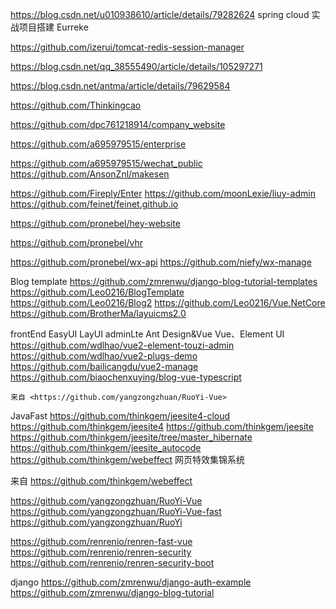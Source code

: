 https://blog.csdn.net/u010938610/article/details/79282624 spring cloud 实战项目搭建 Eurreke

https://github.com/izerui/tomcat-redis-session-manager

https://blog.csdn.net/qq_38555490/article/details/105297271

https://blog.csdn.net/antma/article/details/79629584

https://github.com/Thinkingcao

https://github.com/dpc761218914/company_website

https://github.com/a695979515/enterprise

https://github.com/a695979515/wechat_public https://github.com/AnsonZnl/makesen

https://github.com/Fireply/Enter https://github.com/moonLexie/liuy-admin https://github.com/feinet/feinet.github.io

https://github.com/pronebel/hey-website

https://github.com/pronebel/vhr

https://github.com/pronebel/wx-api https://github.com/niefy/wx-manage


Blog template 
	https://github.com/zmrenwu/django-blog-tutorial-templates
	https://github.com/Leo0216/BlogTemplate
	https://github.com/Leo0216/Blog2
	https://github.com/Leo0216/Vue.NetCore
	https://github.com/BrotherMa/layuicms2.0
	
frontEnd
	EasyUI
	LayUI
	adminLte
	Ant Design&Vue
	Vue、Element UI
	https://github.com/wdlhao/vue2-element-touzi-admin
	https://github.com/wdlhao/vue2-plugs-demo
	https://github.com/bailicangdu/vue2-manage
	https://github.com/biaochenxuying/blog-vue-typescript
	
	来自 <https://github.com/yangzongzhuan/RuoYi-Vue> 
	
	
JavaFast
https://github.com/thinkgem/jeesite4-cloud
https://github.com/thinkgem/jeesite4
https://github.com/thinkgem/jeesite
https://github.com/thinkgem/jeesite/tree/master_hibernate
https://github.com/thinkgem/jeesite_autocode
https://github.com/thinkgem/webeffect
网页特效集锦系统

来自 <https://github.com/thinkgem/webeffect> 

https://github.com/yangzongzhuan/RuoYi-Vue
https://github.com/yangzongzhuan/RuoYi-Vue-fast
https://github.com/yangzongzhuan/RuoYi

https://github.com/renrenio/renren-fast-vue
https://github.com/renrenio/renren-security
https://github.com/renrenio/renren-security-boot


django
https://github.com/zmrenwu/django-auth-example
https://github.com/zmrenwu/django-blog-tutorial
